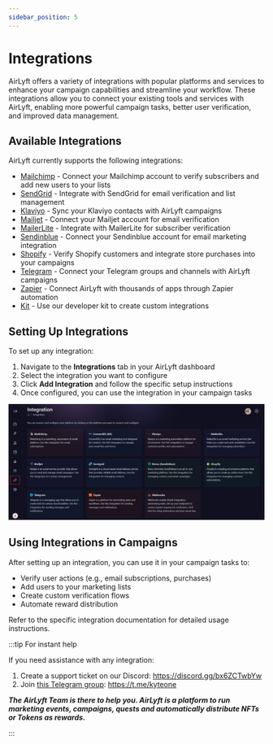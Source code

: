 ```yaml
---
sidebar_position: 5
---
```


# Integrations

AirLyft offers a variety of integrations with popular platforms and services to enhance your campaign capabilities and streamline your workflow. These integrations allow you to connect your existing tools and services with AirLyft, enabling more powerful campaign tasks, better user verification, and improved data management.

## Available Integrations

AirLyft currently supports the following integrations:

- [Mailchimp](./mailchimp) - Connect your Mailchimp account to verify subscribers and add new users to your lists
- [SendGrid](./sendgrid) - Integrate with SendGrid for email verification and list management
- [Klaviyo](./klaviyo) - Sync your Klaviyo contacts with AirLyft campaigns
- [Mailjet](./mailjet) - Connect your Mailjet account for email verification
- [MailerLite](./mailerlite) - Integrate with MailerLite for subscriber verification
- [Sendinblue](./sendinblue) - Connect your Sendinblue account for email marketing integration
- [Shopify](./shopify) - Verify Shopify customers and integrate store purchases into your campaigns
- [Telegram](./telegram-integration) - Connect your Telegram groups and channels with AirLyft campaigns
- [Zapier](./zapier) - Connect AirLyft with thousands of apps through Zapier automation
- [Kit](./kit) - Use our developer kit to create custom integrations

## Setting Up Integrations

To set up any integration:

1. Navigate to the **Integrations** tab in your AirLyft dashboard
2. Select the integration you want to configure
3. Click **Add Integration** and follow the specific setup instructions
4. Once configured, you can use the integration in your campaign tasks

![Integration Page](../images/integrationPage.png)

## Using Integrations in Campaigns

After setting up an integration, you can use it in your campaign tasks to:

- Verify user actions (e.g., email subscriptions, purchases)
- Add users to your marketing lists
- Create custom verification flows
- Automate reward distribution

Refer to the specific integration documentation for detailed usage instructions.

:::tip For instant help

If you need assistance with any integration:

1. Create a support ticket on our Discord: https://discord.gg/bx6ZCTwbYw
2. Join [this Telegram group](https://t.me/kyteone): https://t.me/kyteone

**_The AirLyft Team is there to help you. AirLyft is a platform to run marketing events, campaigns, quests and automatically distribute NFTs or Tokens as rewards._**

:::

